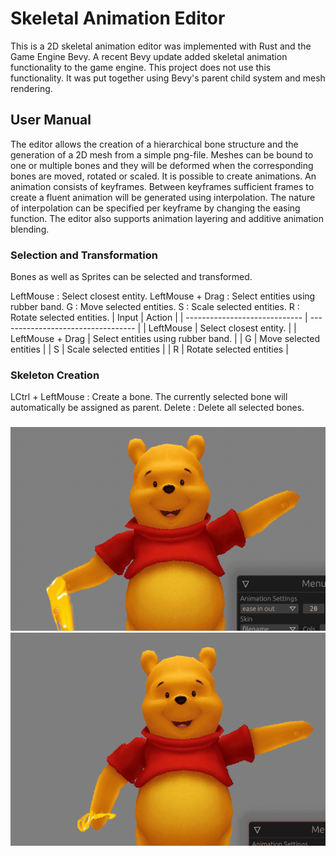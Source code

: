 # Skeletal Animation Editor

This is a 2D skeletal animation editor was implemented with Rust and the Game Engine Bevy. A recent Bevy update added skeletal animation functionality to the game engine. This project does not use this functionality. It was put together using Bevy's parent child system and mesh rendering.

## User Manual

The editor allows the creation of a hierarchical bone structure and the generation of a 2D mesh from a simple png-file. Meshes can be bound to one or multiple bones and they will be deformed when the corresponding bones are moved, rotated or scaled. It is possible to create animations. An animation consists of keyframes. Between keyframes sufficient frames to create a fluent animation will be generated using interpolation. The nature of interpolation can be specified per keyframe by changing the easing function. The editor also supports animation layering and additive animation blending.

### Selection and Transformation

Bones as well as Sprites can be selected and transformed.

LeftMouse : Select closest entity.
LeftMouse + Drag : Select entities using rubber band.
G : Move selected entities.
S : Scale selected entities.
R : Rotate selected entities.
|             Input             |               Action               |
| ----------------------------- | ---------------------------------- |
|              LeftMouse        |     Select closest entity.         |
| LeftMouse + Drag              | Select entities using rubber band. |
| G                             | Move selected entities             |
| S                             | Scale selected entities            |
| R                             | Rotate selected entities           |

### Skeleton Creation

LCtrl + LeftMouse : Create a bone. The currently selected bone will automatically be assigned as parent.
Delete : Delete all selected bones.

###

![ease in out](img/pooh.gif)
![ease out elastic](img/pooh_elastic.gif)